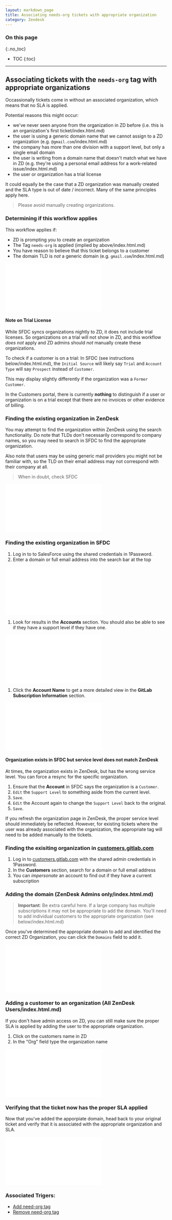 ```yaml
---
layout: markdown_page
title: Associating needs-org tickets with appropriate organization
category: Zendesk
---
```


### On this page
{:.no_toc}

- TOC
{:toc}

----

## Associating tickets with the `needs-org` tag with appropriate organizations
Occassionally tickets come in without an associated organization, which means that no SLA is applied.

Potential reasons this might occur:
- we've never seen anyone from the organization in ZD before (i.e. this is an organization's first ticket/index.html.md)
- the user is using a generic domain name that we cannot assign to a ZD organization (e.g. `@gmail.com`/index.html.md)
- the company has more than one division with a support level, but only a single email domain
- the user is writing from a domain name that doesn't match what we have in ZD (e.g. they're using a personal email address for a work-related issue/index.html.md)
- the user or organization has a trial license

It could equally be the case that a ZD organization was manually created and the SLA type is out of date / incorrect.
Many of the same principles apply here.


> Please avoid manually creating organizations. 


### Determining if this workflow applies
This workflow applies if:
- ZD is prompting you to create an organization
- The Tag `needs-org` is applied (implied by above/index.html.md)
- You have reason to believe that this ticket belongs to a customer
- The domain TLD is *not* a generic domain (e.g. `gmail.com`/index.html.md)

![ZD prompts for an org to be created](/imageshttps://github.com/daijapan/test/tree/master/support/zendesk_needs_org-create.png/index.html.md)

#### Note on Trial License
While SFDC syncs organizations nightly to ZD, it does not include trial licenses. So organizations on a trial will not show in ZD, and this workflow _does not_ apply and ZD admins should _not_ manually create these organizations.

To check if a customer is on a trial: In SFDC (see instructions below/index.html.md), the `Initial Source` will likely say `Trial` and `Account Type` will say `Prospect` instead of `Customer`. 

This may display slightly differently if the organization was a `Former Customer`.

In the Customers portal, there is currently **nothing** to distinguish if a user or organization is on a trial except that there are no invoices or other evidence of billing.

### Finding the existing organization in ZenDesk
You may attempt to find the organization within ZenDesk using the search functionality. Do note that TLDs don't necessarily correspond to company names, so you may need to search in SFDC to find the appropriate organization.

Also note that users may be using generic mail providers you might not be familiar with, so the TLD on their email address may not correspond with their company at all. 

> When in doubt, check SFDC

![Selecting an organization in ZD](/imageshttps://github.com/daijapan/test/tree/master/support/zendesk_needs_org-finding-org.png/index.html.md)

### Finding the existing organization in SFDC
1. Log in to to SalesForce using the shared credentials in 1Password.
1. Enter a domain or full email address into the search bar at the top

![Search bar, in repose](/imageshttps://github.com/daijapan/test/tree/master/support/zendesk_needs_org-sfdc-search.png/index.html.md)

1. Look for results in the **Accounts** section. You should also be able to see if they have a support level if they have one.

![Account Name and Support Level in search results](/imageshttps://github.com/daijapan/test/tree/master/support/zendesk_needs_org-sfdc-accountname.png/index.html.md)

1. Click the **Account Name** to get a more detailed view in the **GitLab Subscription Information** section.

![Detailed view with support level](/imageshttps://github.com/daijapan/test/tree/master/support/zendesk_needs_org-sfdc-subscription.png/index.html.md)

#### Organization exists in SFDC but service level does not match ZenDesk
At times, the organization exists in ZenDesk, but has the wrong service level. You can force a resync for the specific organization.

1. Ensure that the **Account** in SFDC says the organization is a `Customer`.
1. `Edit` the `Support Level` to something aside from the current level.
1. `Save`.
1. `Edit` the Account again to change the `Support Level` back to the original.
1. `Save`.

If you refresh the organization page in ZenDesk, the proper service level should immediately be reflected. However, for existing tickets where the user was already associated with the organization, the appropriate tag will need to be added manually to the tickets.

### Finding the exisiting organization in [customers.gitlab.com](https://customers.gitlab.com/index.html.md)
1. Log in to [customers.gitlab.com](https://customers.gitlab.com/index.html.md) with the shared admin credentials in 1Password.
1. In the **Customers** section, search for a domain or full email address
1. You can *impersonate* an account to find out if they have a current subscription

### Adding the domain (ZenDesk Admins only/index.html.md)
> **Important**: Be extra careful here. If a large company has multiple subscriptions it may not be appropriate
to add the domain. You'll need to add individual customers to the appropriate organization (see below/index.html.md)

Once you've determined the appropriate domain to add and identified the correct ZD Organization, you can click 
the `Domains` field to add it.

![Filling in an organization domain in ZD](/imageshttps://github.com/daijapan/test/tree/master/support/zendesk_needs_org-adding-org.png/index.html.md)

### Adding a customer to an organization (All ZenDesk Users/index.html.md)
If you don't have admin access on ZD, you can still make sure the proper SLA is applied by adding the user to the appropriate
organization.

1. Click on the customers name in ZD
1. In the "Org" field type the organization name

![Adding a user to an existing organization](/imageshttps://github.com/daijapan/test/tree/master/support/zendesk_needs_org-add.png/index.html.md)

### Verifying that the ticket now has the proper SLA applied
Now that you've added the apporpiate domain, head back to your original ticket and verify that it is associated with
the appropriate organization and SLA.

![Verifying SLA](/imageshttps://github.com/daijapan/test/tree/master/support/zendesk_needs_org-verifying-sla.png/index.html.md)

### Associated Trigers:
- [Add need-org tag](https://gitlab.zendesk.com/agent/admin/triggers/360001567348/index.html.md)
- [Remove need-org tag](https://gitlab.zendesk.com/agent/admin/triggers/360017109414/index.html.md)
